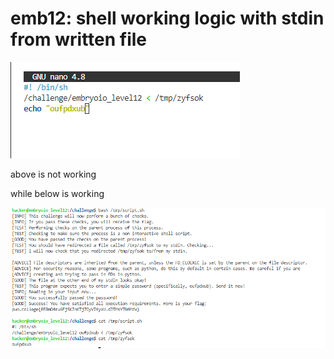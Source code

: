 # emb12: shell working logic with stdin from written file

![](<../.gitbook/assets/image (148).png>)

above is not working

while below is working

![](<../.gitbook/assets/image (139).png>)

